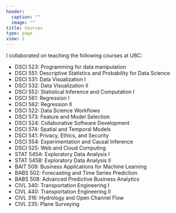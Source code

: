 ```yaml
---
header:
  caption: ""
  image: ""
title: Courses
type: page
view: 2
---
```


I collaborated on teaching the following courses at UBC:

  - DSCI 523: Programming for data manipulation
  - DSCI 551: Descriptive Statistics and Probability for Data Science
  - DSCI 531: Data Visualization I
  - DSCI 532: Data Visualization II
  - DSCI 552: Statistical Inference and Computation I
  - DSCI 561: Regression I
  - DSCI 562: Regression II
  - DSCI 522: Data Science Workflows
  - DSCI 573: Feature and Model Selection
  - DSCI 524: Collaborative Software Development
  - DSCI 574: Spatial and Temporal Models
  - DSCI 541: Privacy, Ethics, and Security
  - DSCI 554: Experimentation and Causal Inference
  - DSCI 525: Web and Cloud Computing
  - STAT 545A: Exploratory Data Analysis I
  - STAT 545B: Exploratory Data Analysis II
  - BAIT 509: Business Applications for Machine Learning
  - BABS 502: Forecasting and Time Series Prediction
  - BABS 508: Advanced Predictive Business Analytics
  - CIVL 340: Transportation Engineering I
  - CIVL 440: Transportation Engineering II
  - CIVL 316: Hydrology and Open Channel Flow
  - CIVL 235: Plane Surveying


  
  
  
  

